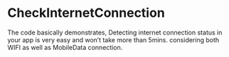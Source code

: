 # CheckInternetConnection

The code basically demonstrates, Detecting internet connection status in your app is very easy and won’t take more than 5mins.
considering both WIFI as well as MobileData connection.
 
